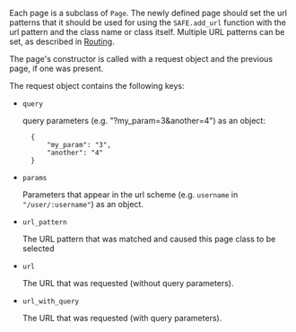 Each page is a subclass of ```Page```. The newly defined page should set the url patterns that it should be used for using the ```SAFE.add_url``` function with the url pattern and the class name or class itself. Multiple URL patterns can be set, as described in [Routing](/docs/safe/Routing).

The page's constructor is called with a request object and the previous page, if one was present.

The request object contains the following keys:

* ```query```
	
	query parameters (e.g. "?my_param=3&another=4") as an object:

        {
            "my_param": "3",
            "another": "4"
        }

* ```params```
	
	Parameters that appear in the url scheme (e.g. ```username``` in ```"/user/:username"```) as an object.

* ```url_pattern```

	The URL pattern that was matched and caused this page class to be selected

* ```url```

	The URL that was requested (without query parameters).

* ```url_with_query```

	The URL that was requested (with query parameters).
